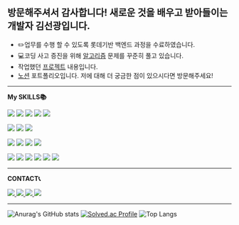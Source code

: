## 방문해주셔서 감사합니다! 새로운 것을 배우고 받아들이는 개발자 김선광입니다.
- ✏️업무를 수행 할 수 있도록 롯데기반 백엔드 과정을 수료하였습니다.
- 💻코딩 사고 증진을 위해  [알고리즘](https://github.com/sun-gwang/Algorithm)  문제를 꾸준히 풀고 있습니다.
- 작업했던 [프로젝트](https://github.com/sun-gwang/MyProject) 내용입니다.
- [노션](https://www.notion.so/353411d9e6384c5693008fb16de3e41b) 포트폴리오입니다. 저에 대해 더 궁금한 점이 있으시다면 방문해주세요!


___
**My SKILLS📚**
<p>
    <img src="https://img.shields.io/badge/Java-007396?style=flat&logo=Java&logoColor=white">
    <img src="https://img.shields.io/badge/javascript-F7DF1E?style=flat&logo=javascript&logoColor=white">
    <img src="https://img.shields.io/badge/HTML5-E34F26?style=flat&logo=HTML5&logoColor=white">
    <img src="https://img.shields.io/badge/css3-1572B6?style=flat&logo=css3&logoColor=white">
    <img src="https://img.shields.io/badge/React-61DAFB?style=flat&logo=react&logoColor=white">

</p>
<p>
    <img src="https://img.shields.io/badge/MySQL-4479A1?style=flat&logo=MySQL&logoColor=white">
    <img src="https://img.shields.io/badge/MariaDB-003545?style=flat&logo=MariaDB&logoColor=white">
    <img src="https://img.shields.io/badge/OracleDB-F80000?style=flat&logo=Oracle&logoColor=white">

</p>
<p>
    <img src="https://img.shields.io/badge/Spring-6DB33F?style=flat&logo=Spring&logoColor=white">
    <img src="https://img.shields.io/badge/Spring Boot-6DB33F?style=flat&logo=Spring Boot&logoColor=white">
    <img src="https://img.shields.io/badge/JPA-7FE719?style=flat&logo=JPA Boot&logoColor=white">
    <img src="https://img.shields.io/badge/MyBatis-94399E?style=flat&logo=MyBatis Boot&logoColor=white">


</p>
<p>
    <img src="https://img.shields.io/badge/GitHub-181717?style=flat&logo=GitHub&logoColor=white">
    <img src="https://img.shields.io/badge/Git-F05032?style=flat&logo=Git&logoColor=white">
    <img src="https://img.shields.io/badge/Slack-4A154B?style=flat&logo=Slack&logoColor=white">
    <img src="https://img.shields.io/badge/json-000000?style=flat&logo=json&logoColor=white">
    <img src="https://img.shields.io/badge/Apachetomcat-F8DC75?style=flat&logo=apachetomcat&logoColor=white">
    <img src="https://img.shields.io/badge/AWS-232F3E?style=flat&logo=amazonwebservices&logoColor=white">

</p>

___
**CONTACT📞**
<p>
    <a href="#">
        <img src="https://img.shields.io/badge/kkj89011@gmail.com-EA4335?style=flat&logo=gmail&logoColor=white">
    </a>
    <a href="https://www.instagram.com/su_nfp/">
        <img src="https://img.shields.io/badge/instagram-E4405F?style=flat&logo=instagram&logoColor=white">
    </a>
     <a href="#">
        <img src="https://img.shields.io/badge/kc5353-FFCD00?style=flat&logo=kakaotalk&logoColor=white">
    </a>
     <a href="#">
        <img src="https://img.shields.io/badge/sun_fp-5865F2?style=flat&logo=discord&logoColor=white">
    </a>
</p>

___


![Anurag's GitHub stats](https://github-readme-stats.vercel.app/api?username=sun-gwang&show_icons=true&theme=default)
[![Solved.ac Profile](http://mazassumnida.wtf/api/v2/generate_badge?boj=kc5353)](https://solved.ac/kc5353/)
![Top Langs](https://github-readme-stats.vercel.app/api/top-langs/?username=sun-gwang&layout=compact)



<!--
<a href="링크주소"><img src="https://img.shields.io/badge/로고이름-색상코드?style=flat&logo=로고이름&logoColor=white&link=링크주소"/></a>&nbsp
-->

<!--
My Tech Stack 📚
  <img src="https://img.shields.io/badge/로고이름-색상코드?style=flat&logo=로고이름&logoColor=white"/></a>&nbsp
-->
